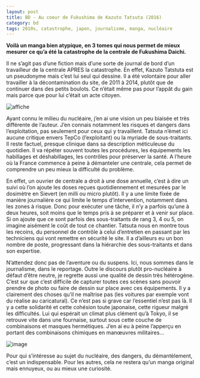 ```yaml
---
layout: post
title: BD - Au coeur de Fukushima de Kazuto Tatsuta (2016)
category: bd
tags: 2010s, catastrophe, japon, journalisme, manga, nucléaire
---
```


**Voilà un manga bien atypique, en 3 tomes qui nous permet de mieux mesurer ce qu’a été la catastrophe de la centrale de Fukushima Daichi.**

Il ne s’agit pas d’une fiction mais d’une sorte de journal de bord d’un travailleur de la centrale APRES la catastrophe. En effet, Kazuto Tatstuta est un pseudonyme mais c’est lui seul qui dessine. Il a été volontaire pour aller travailler à la décontamination du site, de 2011 à 2014, plutôt que de continuer dans des petits boulots. Ce n’était même pas pour l’appât du gain mais parce que pour lui c’était un acte citoyen.

![affiche](https://cheziceman.files.wordpress.com/2020/03/aucoeurdefukushima.jpeg)

Ayant connu le milieu du nucléaire, j’en ai une vision un peu biaisée et très différente de l’auteur. J’en connais notamment les risques et dangers dans l’exploitation, pas seulement pour ceux qui y travaillent. Tatsuta n’émet ici aucune critique envers TepCo (l’exploitant) ou la myriade de sous-traitants. Il reste factuel, presque clinique dans sa description méticuleuse du quotidien. Il va répéter souvent toutes les procédures, les équipements les habillages et déshabillages, les contrôles pour préserver la santé. A l’heure où la France commence à peine à démanteler une centrale, cela permet de comprendre un peu mieux la difficulté du problème.

En effet, un ouvrier de centrale a droit à une dose annuelle, c’est à dire un suivi où l’on ajoute les doses reçues quotidiennement et mesurées par le dosimètre en Sievert (en milli ou micro plutôt). Il y a une limite fixée de manière journalière ce qui limite le temps d’intervention, notamment dans les zones à risque. Donc pour exécuter une tâche, il n’y a parfois qu’une à deux heures, soit moins que le temps pris à se préparer et à venir sur place. Si on ajoute que ce sont parfois des sous-traitants de rang 3, 4 ou 5, on imagine aisément le coût de tout ce chantier. Tatsuta nous en montre tous les recoins, du personnel de contrôle à celui d’entretien en passant par les techniciens qui vont remettre en sécurité le site. Il a d’ailleurs eu un bon nombre de poste, progressant dans la hiérarchie des sous-traitants et dans son expertise.

N’attendez donc pas de l’aventure ou du suspens. Ici, nous sommes dans le journalisme, dans le reportage. Outre le discours plutôt pro-nucléaire à défaut d’être neutre, je regrette aussi une qualité de dessin très hétérogène. C’est sur que c’est difficile de capturer toutes ces scènes sans pouvoir prendre de photo ou faire de dessin sur place avec ces équipements. Il y a clairement des choses qu’il ne maîtrise pas (les voitures par exemple vont du réalise au caricatural). Ce n’est pas si grave car l’essentiel n’est pas là. Il y a cette solidarité et cette cohésion toute japonaise, cette rigueur malgré les difficultés. Lui qui espérait un climat plus clément qu’à Tokyo, il se retrouve vite dans une fournaise, surtout sous cette couche de combinaisons et masques hermétiques. J’en ai eu à peine l’apperçu en portant des combinaisons chimiques en manœuvres militaires…

![image](https://cheziceman.files.wordpress.com/2020/03/aucoeurdefukushima2.jpeg)

Pour qui s’intéresse au sujet du nucléaire, des dangers, du démantèlement, c’est un indispensable. Pour les autres, cela ne restera qu’un manga original mais ennuyeux, ou au mieux une curiosité.
